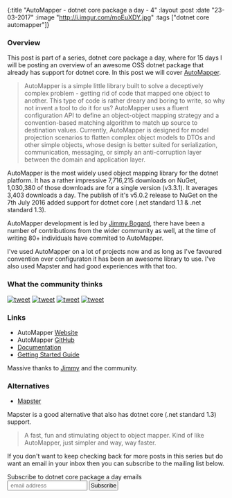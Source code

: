 {:title  "AutoMapper - dotnet core package a day - 4"
 :layout :post
 :date   "23-03-2017"
 :image  "http://i.imgur.com/moEuXDY.jpg"
 :tags   ["dotnet core automapper"]}


### Overview

This post is part of a series, dotnet core package a day, where for 15 days I will be posting an overview of an awesome OSS dotnet package that already has support for dotnet core. In this post we will cover [AutoMapper](https://github.com/AutoMapper/AutoMapper).

> AutoMapper is a simple little library built to solve a deceptively complex problem - getting rid of code that mapped one object to another. This type of code is rather dreary and boring to write, so why not invent a tool to do it for us?
> AutoMapper uses a fluent configuration API to define an object-object mapping strategy and a convention-based matching algorithm to match up source to destination values. Currently, AutoMapper is designed for model projection scenarios to flatten complex object models to DTOs and other simple objects, whose design is better suited for serialization, communication, messaging, or simply an anti-corruption layer between the domain and application layer.

AutoMapper is the most widely used object mapping library for the dotnet platform. It has a rather impressive 7,716,215 downloads on NuGet, 1,030,380 of those downloads are for a single version (v3.3.1). It averages 3,403 downloads a day. The publish of it's v5.0.2 release to NuGet on the 7th July 2016 added support for dotnet core (.net standard 1.1 & .net standard 1.3).

AutoMapper development is led by [Jimmy Bogard](https://twitter.com/jbogard), there have been a number of contributions from the wider community as well, at the time of writing 80+ individuals have commited to AutoMapper.

I've used AutoMapper on a lot of projects now and as long as I've favoured convention over configuraton it has been an awesome library to use. I've also used Mapster and had good experiences with that too.

### What the community thinks

[![tweet](http://i.imgur.com/CuegG6I.png)](https://twitter.com/SakisK/status/836978146259963905)
[![tweet](http://i.imgur.com/kdAN4jT.png)](https://twitter.com/kamranayub/status/822169571771772929)
[![tweet](http://i.imgur.com/UYteizv.png)](https://twitter.com/jbogard/status/816740750872498189)
[![tweet](http://i.imgur.com/PDI9AGo.png)](https://twitter.com/CharlesPeet/status/814200801824538625)

### Links

* AutoMapper [Website](http://automapper.org/)
* AutoMapper [GitHub](https://github.com/AutoMapper/AutoMapper)
* [Documentation](https://github.com/AutoMapper/AutoMapper/wiki)
* [Getting Started Guide](https://github.com/AutoMapper/AutoMapper/wiki/Getting-started)

Massive thanks to [Jimmy](https://twitter.com/jbogard) and the community.

### Alternatives

* [Mapster](https://github.com/eswann/Mapster)

Mapster is a good alternative that also has dotnet core (.net standard 1.3) support. 

> A fast, fun and stimulating object to object mapper. Kind of like AutoMapper, just simpler and way, way faster.

If you don't want to keep checking back for more posts in this series but do want an email in your inbox then you can subscribe to the mailing list below.

<link href="//cdn-images.mailchimp.com/embedcode/slim-10_7.css" rel="stylesheet" type="text/css">
<div id="mc_embed_signup">
<form action="//xyz.us15.list-manage.com/subscribe/post?u=b6063259bae6e4712948e9cb9&amp;id=802d24879d" method="post" id="mc-embedded-subscribe-form" name="mc-embedded-subscribe-form" class="validate" target="_blank" novalidate>
<div id="mc_embed_signup_scroll">
<label for="mce-EMAIL">Subscribe to dotnet core package a day emails </label>
<br />
<input style="padding:2px;" type="email" value="" name="EMAIL" class="email" id="mce-EMAIL" placeholder=" email address" required>
<!-- real people should not fill this in and expect good things - do not remove this or risk form bot signups-->
<div style="position: absolute; left: -5000px;" aria-hidden="true"><input type="text" name="b_b6063259bae6e4712948e9cb9_802d24879d" tabindex="-1" value=""></div>
<input style="padding:2px;" type="submit" value="Subscribe" name="subscribe" id="mc-embedded-subscribe" class="button"></div>
</div>
</form>
</div>
